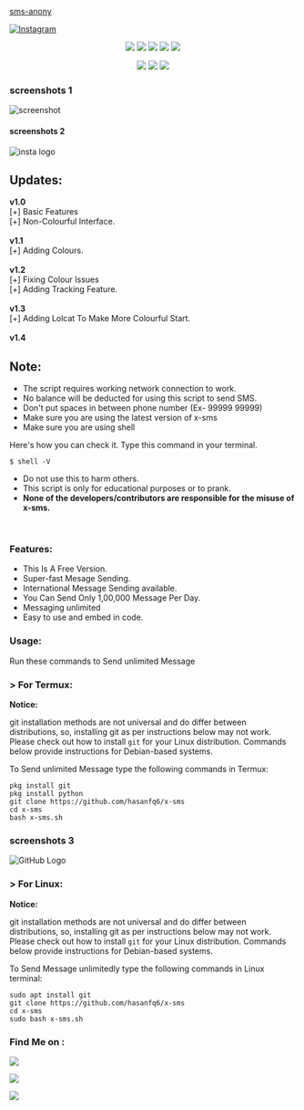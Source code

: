 <a href="https://github.com/hasanfq6/sms-anony">sms-anony</a>

<a href="https://instagram.com/hasanfq6?igshid=YmMyMTA2M2Y=" rel="nofollow"><img title="Instagram" src="https://camo.githubusercontent.com/603963737d345c892a61d11c6f0902b18b91f6fd1b5ae9754af77fd892fcd99c/68747470733a2f2f696d672e736869656c64732e696f2f62616467652f494e5354414752414d2d707572706c653f7374796c653d666f722d7468652d6261646765266c6f676f3d696e7374616772616d" data-canonical-src="https://img.shields.io/badge/INSTAGRAM-purple?style=for-the-badge&amp;logo=instagram" style="max-width:100%;"></a>

</p>

<p align="center">
  <img src="https://img.shields.io/badge/Version-2.0-green?style=for-the-badge">
  <img src="https://img.shields.io/github/license/htr-tech/zphisher?style=for-the-badge">
  <img src="https://img.shields.io/github/stars/htr-tech/zphisher?style=for-the-badge">
  <img src="https://img.shields.io/github/issues/htr-tech/zphisher?color=red&style=for-the-badge">
  <img src="https://img.shields.io/github/forks/htr-tech/zphisher?color=teal&style=for-the-badge">
</p>

<p align="center">


<img src="https://img.shields.io/badge/Author-hasanfq-cyan?style=flat-square">


<img src="https://img.shields.io/badge/Open%20Source-Yes-cyan?style=flat-square">

<img src="https://img.shields.io/badge/Written%20In-shell-cyan?style=flat-square">

</p>

 ### screenshots 1
 ![screenshot](Screenshot_20220506-130000_Termux.png)
 #### screenshots 2
 ![insta logo](Screenshot_20220506-151821_Termux.png)
## Updates:
**v1.0**<br>
[+] Basic Features<br>
[+] Non-Colourful Interface.<br><br>
**v1.1**<br>
[+] Adding Colours.<br><br>
**v1.2**<br>
[+] Fixing Colour Issues<br>
[+] Adding Tracking Feature.<br><br>
**v1.3**<br>
[+] Adding Lolcat To Make More Colourful Start.<br><br>
**v1.4**<br>

## Note:

- The script requires working network connection to work.
- No balance will be deducted for using this script to send SMS.
- Don't put spaces in between phone number (Ex- 99999 99999)
- Make sure you are using the latest version of x-sms
- Make sure you are using shell

Here's how you can check it. Type this command in your terminal.
```
$ shell -V
```

- Do not use this to harm others.
- This script is only for educational purposes or to prank.
- **None of the developers/contributors are responsible for the misuse of x-sms.**
<br>

### Features:

- This Is A Free Version.
- Super-fast Mesage Sending.
- International Message Sending available.
- You Can Send Only 1,00,000 Message Per Day.
- Messaging unlimited 
- Easy to use and embed in code.

### Usage:

Run these commands to Send unlimited Message

### > For Termux:

**Notice:** 

git installation methods are not universal and do differ between distributions,
so, installing git as per instructions below may not work.
Please check out how to install `git` for your Linux distribution.
Commands below provide instructions for Debian-based systems.

To Send unlimited Message type the following commands in Termux:
```
pkg install git
pkg install python
git clone https://github.com/hasanfq6/x-sms
cd x-sms
bash x-sms.sh
```
### screenshots 3
 ![GitHub Logo](IMG-20220506-WA0001.jpg)
### > For Linux:

**Notice:** 

git installation methods are not universal and do differ between distributions,
so, installing git as per instructions below may not work.
Please check out how to install `git` for your Linux distribution.
Commands below provide instructions for Debian-based systems.

To Send Message unlimitedly type the following commands in Linux terminal:
```
sudo apt install git
git clone https://github.com/hasanfq6/x-sms
cd x-sms
sudo bash x-sms.sh
```

### Find Me on :

<p align="left">

<a href="https://github.com/hasanfq6/yourphish" target="_blank"><img src="https://img.shields.io/badge/Github-kamanati-green?style=for-the-badge&logo=github"></a>

<a href="https://instagram.com/hasanfq6?igshid=YmMyMTA2M2Y=" target="_blank"><img src="https://img.shields.io/badge/IG-%40hasanfq6-red?style=for-the-badge&logo=instagram"></a>

<a href="https://chat.whatsapp.com/Iz7ZtwNIWMAFv6Q6hS317M" target="_blank"><img src="https://img.shields.io/badge/Chat-whatsapp-blue?style=for-the-badge&logo=whatsapp"></a>


</p>
